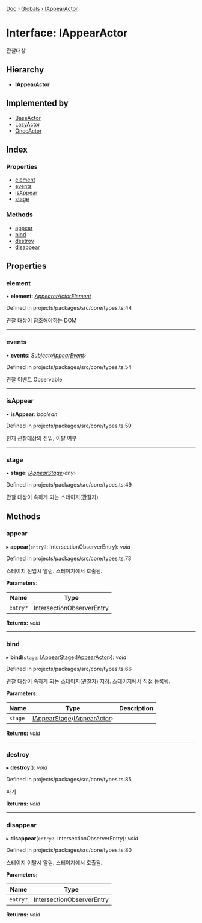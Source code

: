 [Doc](../README.md) › [Globals](../globals.md) › [IAppearActor](iappearactor.md)

# Interface: IAppearActor

관찰대상

## Hierarchy

* **IAppearActor**

## Implemented by

* [BaseActor](../classes/baseactor.md)
* [LazyActor](../classes/lazyactor.md)
* [OnceActor](../classes/onceactor.md)

## Index

### Properties

* [element](iappearactor.md#element)
* [events](iappearactor.md#events)
* [isAppear](iappearactor.md#isappear)
* [stage](iappearactor.md#stage)

### Methods

* [appear](iappearactor.md#appear)
* [bind](iappearactor.md#bind)
* [destroy](iappearactor.md#destroy)
* [disappear](iappearactor.md#disappear)

## Properties

###  element

• **element**: *[AppearerActorElement](../globals.md#appeareractorelement)*

Defined in projects/packages/src/core/types.ts:44

관찰 대상이 참조해야하는 DOM

___

###  events

• **events**: *Subject‹[AppearEvent](../classes/appearevent.md)›*

Defined in projects/packages/src/core/types.ts:54

관찰 이벤트 Observable

___

###  isAppear

• **isAppear**: *boolean*

Defined in projects/packages/src/core/types.ts:59

현재 관찰대상의 진입, 이탈 여부

___

###  stage

• **stage**: *[IAppearStage](iappearstage.md)‹any›*

Defined in projects/packages/src/core/types.ts:49

관찰 대상이 속하게 되는 스테이지(관찰자)

## Methods

###  appear

▸ **appear**(`entry?`: IntersectionObserverEntry): *void*

Defined in projects/packages/src/core/types.ts:73

스테이지 진입시 알림.
스테이지에서 호출됨.

**Parameters:**

Name | Type |
------ | ------ |
`entry?` | IntersectionObserverEntry |

**Returns:** *void*

___

###  bind

▸ **bind**(`stage`: [IAppearStage](iappearstage.md)‹[IAppearActor](iappearactor.md)›): *void*

Defined in projects/packages/src/core/types.ts:66

관찰 대상이 속하게 되는 스테이지(관찰자) 지정.
스테이지에서 직접 등록됨.

**Parameters:**

Name | Type | Description |
------ | ------ | ------ |
`stage` | [IAppearStage](iappearstage.md)‹[IAppearActor](iappearactor.md)› |   |

**Returns:** *void*

___

###  destroy

▸ **destroy**(): *void*

Defined in projects/packages/src/core/types.ts:85

파기

**Returns:** *void*

___

###  disappear

▸ **disappear**(`entry?`: IntersectionObserverEntry): *void*

Defined in projects/packages/src/core/types.ts:80

스테이지 이탈시 알림.
스테이지에서 호출됨.

**Parameters:**

Name | Type |
------ | ------ |
`entry?` | IntersectionObserverEntry |

**Returns:** *void*
